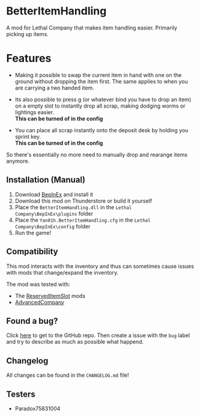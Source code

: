 # BetterItemHandling

A mod for Lethal Company that makes item handling easier. Primarily picking up items.

# Features

- Making it possible to swap the current item in hand with one on the ground without dropping the item
first. The same applies to when you are carrying a two handed item.

- Its also possible to press g (or whatever bind you have to drop an item) on a empty slot to instantly
drop all scrap, making dodging worms or lightings easier.  
**This can be turned of in the config**

- You can place all scrap instantly onto the deposit desk by holding you sprint key.  
**This can be turned of in the config**

So there's essentially no more need to manually drop and rearange items anymore.

## Installation (Manual)

1. Download [BepInEx](https://thunderstore.io/c/lethal-company/p/BepInEx/BepInExPack/) and install it
2. Download this mod on Thunderstore or build it yourself
3. Place the `BetterItemHandling.dll` in the `Lethal Company\BepInEx\plugins` folder
3. Place the `Yan01h.BetterItemHandling.cfg` in the `Lethal Company\BepInEx\config` folder
4. Run the game!

## Compatibility

This mod interacts with the inventory and thus can sometimes cause issues with mods that change/expand
the inventory.

The mod was tested with:
- The [ReservedItemSlot](https://thunderstore.io/c/lethal-company/p/FlipMods/ReservedItemSlotCore/) mods
- [AdvancedCompany](https://thunderstore.io/c/lethal-company/p/PotatoePet/AdvancedCompany/)

## Found a bug?

Click [here](https://github.com/Yan01h/BetterItemHandling) to get to the GitHub repo. Then create a issue with the `bug` label and try to describe as much as possible what happend.

## Changelog

All changes can be found in the `CHANGELOG.md` file!

## Testers

- Paradox75831004